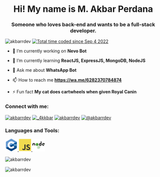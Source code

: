 <h1 align="center">Hi! My name is M. Akbar Perdana</h1>
<h3 align="center">Someone who loves back-end and wants to be a full-stack developer.</h3>

<p align="left"> <img src="https://komarev.com/ghpvc/?username=akbarrdev&label=Profile%20views&color=0e75b6&style=flat" alt="akbarrdev" />
<a href="https://wakatime.com/@83f11edf-bceb-4b11-b19a-2ddaa3894b8c"><img src="https://wakatime.com/badge/user/83f11edf-bceb-4b11-b19a-2ddaa3894b8c.svg" alt="Total time coded since Sep 4 2022" /></a></p>


- 🔭 I’m currently working on **Nevo Bot**

- 🌱 I’m currently learning **ReactJS, ExpressJS, MongoDB, NodeJS**

- 💬 Ask me about **WhatsApp Bot**

- 📫 How to reach me **https://wa.me/6282370784874**

- ⚡ Fun fact **My cat does cartwheels when given Royal Canin**

<h3 align="left">Connect with me:</h3>
<p align="left">
<a href="https://dev.to/akbarrdev" target="blank"><img align="center" src="https://raw.githubusercontent.com/rahuldkjain/github-profile-readme-generator/master/src/images/icons/Social/devto.svg" alt="akbarrdev" height="30" width="40" /></a>
<a href="https://instagram.com/_4kkbar" target="blank"><img align="center" src="https://raw.githubusercontent.com/rahuldkjain/github-profile-readme-generator/master/src/images/icons/Social/instagram.svg" alt="_4kkbar" height="30" width="40" /></a>
<a href="https://www.hackerrank.com/akbarrdev" target="blank"><img align="center" src="https://raw.githubusercontent.com/rahuldkjain/github-profile-readme-generator/master/src/images/icons/Social/hackerrank.svg" alt="akbarrdev" height="30" width="40" /></a>
<a href="https://www.hackerearth.com/@akbarrdev" target="blank"><img align="center" src="https://raw.githubusercontent.com/rahuldkjain/github-profile-readme-generator/master/src/images/icons/Social/hackerearth.svg" alt="@akbarrdev" height="30" width="40" /></a>
</p>

<h3 align="left">Languages and Tools:</h3>
<p align="left"> <a href="https://www.w3schools.com/cpp/" target="_blank" rel="noreferrer"> <img src="https://raw.githubusercontent.com/devicons/devicon/master/icons/cplusplus/cplusplus-original.svg" alt="cplusplus" width="40" height="40"/> </a> <a href="https://developer.mozilla.org/en-US/docs/Web/JavaScript" target="_blank" rel="noreferrer"> <img src="https://raw.githubusercontent.com/devicons/devicon/master/icons/javascript/javascript-original.svg" alt="javascript" width="40" height="40"/> </a> <a href="https://nodejs.org" target="_blank" rel="noreferrer"> <img src="https://raw.githubusercontent.com/devicons/devicon/master/icons/nodejs/nodejs-original-wordmark.svg" alt="nodejs" width="40" height="40"/> </a> </p>

<p><img align="center" src="https://github-readme-stats.vercel.app/api/wakatime?username=akbarrdev&theme=transparent&layout=compact&custom_title=Language%20Stats%20(wakatime.com/@akbarrdev)&langs_count=6&hide=text,other" alt="akbarrdev" /></p>
<p><img align="center" src="https://github-readme-streak-stats.herokuapp.com/?user=akbarrdev&" alt="akbarrdev" /></p>
